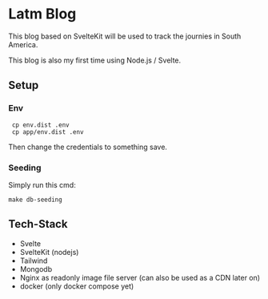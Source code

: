 # Latm Blog

This blog based on SvelteKit will be used to track the journies in South America.

This blog is also my first time using Node.js / Svelte.

## Setup

### Env

   ```shell
    cp env.dist .env
    cp app/env.dist .env
   ```

Then change the credentials to something save.

### Seeding

Simply run this cmd:

```shell
make db-seeding
```

## Tech-Stack

- Svelte
- SvelteKit (nodejs)
- Tailwind
- Mongodb
- Nginx as readonly image file server (can also be used as a CDN later on)
- docker (only docker compose yet)